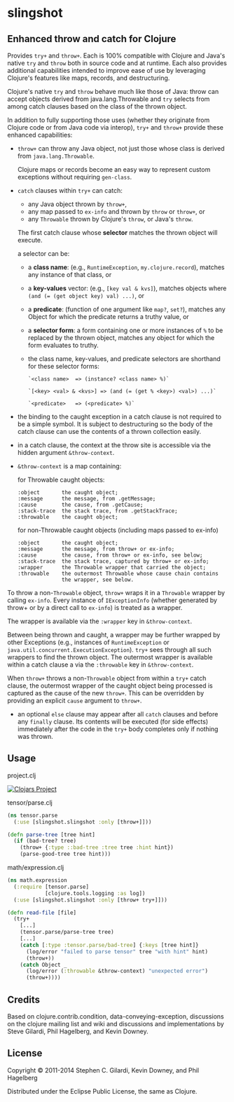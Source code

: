 slingshot
=========

Enhanced throw and catch for Clojure
------------------------------------

  Provides `try+` and `throw+`. Each is 100% compatible with Clojure
  and Java's native `try` and `throw` both in source code and at
  runtime. Each also provides additional capabilities intended to
  improve ease of use by leveraging Clojure's features like maps,
  records, and destructuring.

  Clojure's native `try` and `throw` behave much like those of Java:
  throw can accept objects derived from java.lang.Throwable and `try`
  selects from among catch clauses based on the class of the thrown
  object.

  In addition to fully supporting those uses (whether they originate
  from Clojure code or from Java code via interop), `try+` and
  `throw+` provide these enhanced capabilities:

  - `throw+` can throw any Java object, not just those whose class is
    derived from `java.lang.Throwable`.

    Clojure maps or records become an easy way to represent custom
    exceptions without requiring `gen-class`.

  - `catch` clauses within `try+` can catch:
    - any Java object thrown by `throw+`,
    - any map passed to `ex-info` and thrown by `throw` or `throw+`, or
    - any `Throwable` thrown by Clojure's `throw`, or Java's `throw`.

    The first catch clause whose **selector** matches the thrown
    object will execute.

    a selector can be:

    - a **class name**: (e.g., `RuntimeException`, `my.clojure.record`),
      matches any instance of that class, or

    - a **key-values** vector: (e.g., `[key val & kvs]`), matches
      objects where `(and (= (get object key) val) ...)`, or

    - a **predicate**: (function of one argument like `map?`, `set?`),
      matches any Object for which the predicate returns a truthy
      value, or

    - a **selector form**: a form containing one or more instances of
      `%` to be replaced by the thrown object, matches any object for
      which the form evaluates to truthy.

    - the class name, key-values, and predicate selectors are
      shorthand for these selector forms:

          `<class name>  => (instance? <class name> %)`

          `[<key> <val> & <kvs>] => (and (= (get % <key>) <val>) ...)`

          `<predicate>   => (<predicate> %)`

  - the binding to the caught exception in a catch clause is not
    required to be a simple symbol. It is subject to destructuring so
    the body of the catch clause can use the contents of a thrown
    collection easily.

  - in a catch clause, the context at the throw site is accessible via
    the hidden argument `&throw-context`.

  - `&throw-context` is a map containing:

    for Throwable caught objects:

        :object       the caught object;
        :message      the message, from .getMessage;
        :cause        the cause, from .getCause;
        :stack-trace  the stack trace, from .getStackTrace;
        :throwable    the caught object;

    for non-Throwable caught objects (including maps passed to ex-info)

        :object       the caught object;
        :message      the message, from throw+ or ex-info;
        :cause        the cause, from throw+ or ex-info, see below;
        :stack-trace  the stack trace, captured by throw+ or ex-info;
        :wrapper      the Throwable wrapper that carried the object;
        :throwable    the outermost Throwable whose cause chain contains
                      the wrapper, see below.

  To throw a non-`Throwable` object, `throw+` wraps it in a
  `Throwable` wrapper by calling `ex-info`. Every instance of
  `IExceptionInfo` (whether generated by throw+ or by a direct call to
  `ex-info`) is treated as a wrapper.

  The wrapper is available via the `:wrapper` key in `&throw-context`.

  Between being thrown and caught, a wrapper may be further wrapped by
  other Exceptions (e.g., instances of `RuntimeException` or
  `java.util.concurrent.ExecutionException`). `try+` sees through all
  such wrappers to find the thrown object. The outermost wrapper is
  available within a catch clause a via the `:throwable` key in
  `&throw-context`.

  When `throw+` throws a non-`Throwable` object from within a `try+`
  catch clause, the outermost wrapper of the caught object being
  processed is captured as the cause of the new `throw+`. This can be
  overridden by providing an explicit `cause` argument to `throw+`.

  - an optional `else` clause may appear after all `catch` clauses and
    before any `finally` clause. Its contents will be executed (for
    side effects) immediately after the code in the `try+` body
    completes only if nothing was thrown.

Usage
-----

project.clj

[![Clojars Project](http://clojars.org/slingshot/latest-version.svg)](http://clojars.org/slingshot)

tensor/parse.clj

```clojure
(ns tensor.parse
  (:use [slingshot.slingshot :only [throw+]]))

(defn parse-tree [tree hint]
  (if (bad-tree? tree)
    (throw+ {:type ::bad-tree :tree tree :hint hint})
    (parse-good-tree tree hint)))
```

math/expression.clj

```clojure
(ns math.expression
  (:require [tensor.parse]
            [clojure.tools.logging :as log])
  (:use [slingshot.slingshot :only [throw+ try+]]))

(defn read-file [file]
  (try+
    [...]
    (tensor.parse/parse-tree tree)
    [...]
    (catch [:type :tensor.parse/bad-tree] {:keys [tree hint]}
      (log/error "failed to parse tensor" tree "with hint" hint)
      (throw+))
    (catch Object _
      (log/error (:throwable &throw-context) "unexpected error")
      (throw+))))
```

Credits
-------

  Based on clojure.contrib.condition, data-conveying-exception,
  discussions on the clojure mailing list and wiki and discussions and
  implementations by Steve Gilardi, Phil Hagelberg, and Kevin Downey.

License
-------

  Copyright &copy; 2011-2014 Stephen C. Gilardi, Kevin Downey, and
  Phil Hagelberg

  Distributed under the Eclipse Public License, the same as Clojure.
